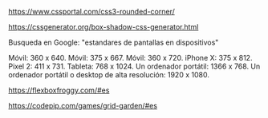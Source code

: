 https://www.cssportal.com/css3-rounded-corner/

https://cssgenerator.org/box-shadow-css-generator.html


Busqueda en Google: "estandares de pantallas en dispositivos"

Móvil: 360 x 640.
Móvil: 375 x 667.
Móvil: 360 x 720.
iPhone X: 375 x 812.
Pixel 2: 411 x 731.
Tableta: 768 x 1024.
Un ordenador portátil: 1366 x 768.
Un ordenador portátil o desktop de alta resolución: 1920 x 1080.

https://flexboxfroggy.com/#es

https://codepip.com/games/grid-garden/#es